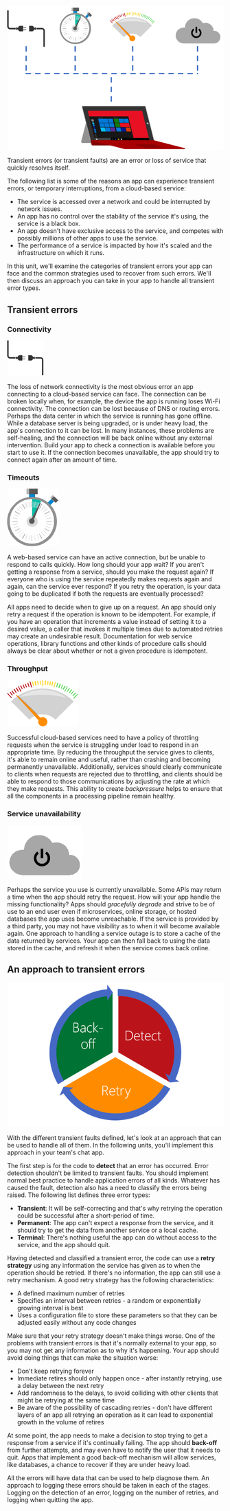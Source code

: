 ![Overview of all four transient error types](../media/2-transient-errors.png)

Transient errors (or transient faults) are an error or loss of service that quickly resolves itself.

The following list is some of the reasons an app can experience transient errors, or temporary interruptions, from a cloud-based service:

- The service is accessed over a network and could be interrupted by network issues.
- An app has no control over the stability of the service it's using, the service is a black box.
- An app doesn't have exclusive access to the service, and competes with possibly millions of other apps to use the service.
- The performance of a service is impacted by how it's scaled and the infrastructure on which it runs.

In this unit, we'll examine the categories of transient errors your app can face and the common strategies used to recover from such errors. We'll then discuss an approach you can take in your app to handle all transient error types.

## Transient errors

### Connectivity

![A plug and socket icon, representing a network connection](../media/2-connectivity.png)

The loss of network connectivity is the most obvious error an app connecting to a cloud-based service can face. The connection can be broken locally when, for example, the device the app is running loses Wi-Fi connectivity. The connection can be lost because of DNS or routing errors. Perhaps the data center in which the service is running has gone offline. While a database server is being upgraded, or is under heavy load, the app's connection to it can be lost. In many instances, these problems are self-healing, and the connection will be back online without any external intervention. Build your app to check a connection is available before you start to use it. If the connection becomes unavailable, the app should try to connect again after an amount of time.

### Timeouts

![A stopwatch icon, representing time passing](../media/2-timeouts.png)

A web-based service can have an active connection, but be unable to respond to calls quickly. How long should your app wait? If you aren't getting a response from a service, should you make the request again? If everyone who is using the service repeatedly makes requests again and again, can the service ever respond? If you retry the operation, is your data going to be duplicated if both the requests are eventually processed?

All apps need to decide when to give up on a request. An app should only retry a request if the operation is known to be idempotent. For example, if you have an operation that increments a value instead of setting it to a desired value, a caller that invokes it multiple times due to automated retries may create an undesirable result. Documentation for web service operations, library functions and other kinds of procedure calls should always be clear about whether or not a given procedure is idempotent.

### Throughput

![A speed gauge icon, showing the needle in red representing slow speed](../media/2-throughput.png)

Successful cloud-based services need to have a policy of throttling requests when the service is struggling under load to respond in an appropriate time. By reducing the throughput the service gives to clients, it's able to remain online and useful, rather than crashing and becoming permanently unavailable. Additionally, services should clearly communicate to clients when requests are rejected due to throttling, and clients should be able to respond to those communications by adjusting the rate at which they make requests. This ability to create *backpressure* helps to ensure that all the components in a processing pipeline remain healthy.

### Service unavailability
![A cloud with a power button symbol icon, representing a cloud-based service being unavailable](../media/2-unavailable.png)

Perhaps the service you use is currently unavailable. Some APIs may return a time when the app should retry the request. How will your app handle the missing functionality? Apps should *gracefully degrade* and strive to be of use to an end user even if microservices, online storage, or hosted databases the app uses become unreachable. If the service is provided by a third party, you may not have visibility as to when it will become available again. One approach to handling a service outage is to store a cache of the data returned by services. Your app can then fall back to using the data stored in the cache, and refresh it when the service comes back online.

## An approach to transient errors

![A pie chart showing the workflow of detect, retry, and back-off. An arrow rotates round the outside showing these steps are repeated](../media/2-approach.png)

With the different transient faults defined, let's look at an approach that can be used to handle all of them. In the following units, you'll implement this approach in your team's chat app.

The first step is for the code to **detect** that an error has occurred. Error detection shouldn't be limited to transient faults. You should implement normal best practice to handle application errors of all kinds. Whatever has caused the fault, detection also has a need to classify the errors being raised. The following list defines three error types:

- **Transient**: It will be self-correcting and that's why retrying the operation could be successful after a short-period of time.
- **Permanent**: The app can't expect a response from the service, and it should try to get the data from another service or a local cache.
- **Terminal**: There's nothing useful the app can do without access to the service, and the app should quit.

Having detected and classified a transient error, the code can use a **retry strategy** using any information the service has given as to when the operation should be retried. If there's no information, the app can still use a retry mechanism. A good retry strategy has the following characteristics:

- A defined maximum number of retries
- Specifies an interval between retries - a random or exponentially growing interval is best
- Uses a configuration file to store these parameters so that they can be adjusted easily without any code changes

Make sure that your retry strategy doesn't make things worse. One of the problems with transient errors is that it's normally external to your app, so you may not get any information as to why it's happening. Your app should avoid doing things that can make the situation worse:

- Don't keep retrying forever
- Immediate retires should only happen once -  after instantly retrying, use a delay between the next retry
- Add randomness to the delays, to avoid colliding with other clients that might be retrying at the same time
- Be aware of the possibility of cascading retries - don't have different layers of an app all retrying an operation as it can lead to exponential growth in the volume of retires

At some point, the app needs to make a decision to stop trying to get a response from a service if it's continually failing. The app should **back-off** from further attempts, and may even have to notify the user that it needs to quit. Apps that implement a good back-off mechanism will allow services, like databases, a chance to recover if they are under heavy load.

All the errors will have data that can be used to help diagnose them. An approach to logging these errors should be taken in each of the stages. Logging on the detection of an error, logging on the number of retries, and logging when quitting the app. 